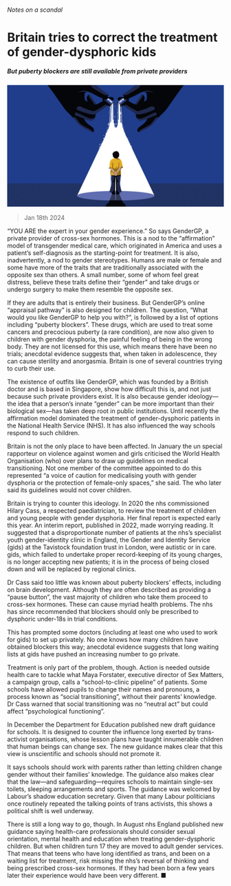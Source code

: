 ###### Notes on a scandal

# Britain tries to correct the treatment of gender-dysphoric kids 

##### But puberty blockers are still available from private providers 

![image](images/20240120_BRD001.jpg) 

> Jan 18th 2024 

“YOU ARE the expert in your gender experience.” So says GenderGP, a private provider of cross-sex hormones. This is a nod to the “affirmation” model of transgender medical care, which originated in America and uses a patient’s self-diagnosis as the starting-point for treatment. It is also, inadvertently, a nod to gender stereotypes. Humans are male or female and some have more of the traits that are traditionally associated with the opposite sex than others. A small number, some of whom feel great distress, believe these traits define their “gender” and take drugs or undergo surgery to make them resemble the opposite sex. 

If they are adults that is entirely their business. But GenderGP’s online “appraisal pathway” is also designed for children. The question, “What would you like GenderGP to help you with?”, is followed by a list of options including “puberty blockers”. These drugs, which are used to treat some cancers and precocious puberty (a rare condition), are now also given to children with gender dysphoria, the painful feeling of being in the wrong body. They are not licensed for this use, which means there have been no trials; anecdotal evidence suggests that, when taken in adolescence, they can cause sterility and anorgasmia. Britain is one of several countries trying to curb their use. 

The existence of outfits like GenderGP, which was founded by a British doctor and is based in Singapore, show how difficult this is, and not just because such private providers exist. It is also because gender ideology—the idea that a person’s innate “gender” can be more important than their biological sex—has taken deep root in public institutions. Until recently the affirmation model dominated the treatment of gender-dysphoric patients in the National Health Service (NHS). It has also influenced the way schools respond to such children. 

Britain is not the only place to have been affected. In January the un special rapporteur on violence against women and girls criticised the World Health Organisation (who) over plans to draw up guidelines on medical transitioning. Not one member of the committee appointed to do this represented “a voice of caution for medicalising youth with gender dysphoria or the protection of female-only spaces,” she said. The who later said its guidelines would not cover children.

Britain is trying to counter this ideology. In 2020 the nhs commissioned Hilary Cass, a respected paediatrician, to review the treatment of children and young people with gender dysphoria. Her final report is expected early this year. An interim report, published in 2022, made worrying reading. It suggested that a disproportionate number of patients at the nhs’s specialist youth gender-identity clinic in England, the Gender and Identity Service (gids) at the Tavistock foundation trust in London, were autistic or in care. gids, which failed to undertake proper record-keeping of its young charges, is no longer accepting new patients; it is in the process of being closed down and will be replaced by regional clinics.

Dr Cass said too little was known about puberty blockers’ effects, including on brain development. Although they are often described as providing a “pause button”, the vast majority of children who take them proceed to cross-sex hormones. These can cause myriad health problems. The nhs has since recommended that blockers should only be prescribed to dysphoric under-18s in trial conditions. 

This has prompted some doctors (including at least one who used to work for gids) to set up privately. No one knows how many children have obtained blockers this way; anecdotal evidence suggests that long waiting lists at gids have pushed an increasing number to go private. 

Treatment is only part of the problem, though. Action is needed outside health care to tackle what Maya Forstater, executive director of Sex Matters, a campaign group, calls a “school-to-clinic pipeline” of patients. Some schools have allowed pupils to change their names and pronouns, a process known as “social transitioning”, without their parents’ knowledge. Dr Cass warned that social transitioning was no “neutral act” but could affect “psychological functioning”.

In December the Department for Education published new draft guidance for schools. It is designed to counter the influence long exerted by trans-activist organisations, whose lesson plans have taught innumerable children that human beings can change sex. The new guidance makes clear that this view is unscientific and schools should not promote it. 

It says schools should work with parents rather than letting children change gender without their families’ knowledge. The guidance also makes clear that the law—and safeguarding—requires schools to maintain single-sex toilets, sleeping arrangements and sports. The guidance was welcomed by Labour’s shadow education secretary. Given that many Labour politicians once routinely repeated the talking points of trans activists, this shows a political shift is well underway. 

There is still a long way to go, though. In August nhs England published new guidance saying health-care professionals should consider sexual orientation, mental health and education when treating gender-dysphoric children. But when children turn 17 they are moved to adult gender services. That means that teens who have long identified as trans, and been on a waiting list for treatment, risk missing the nhs’s reversal of thinking and being prescribed cross-sex hormones. If they had been born a few years later their experience would have been very different. ■


